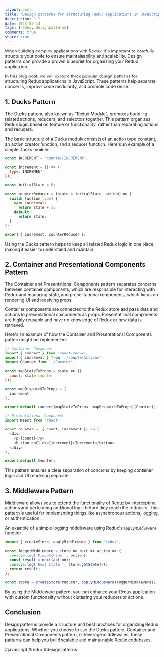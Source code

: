 ```yaml
---
layout: post
title: "Design patterns for structuring Redux applications in JavaScript"
description: " "
date: 2023-09-14
tags: [redux, designpatterns]
comments: true
share: true
---
```


When building complex applications with Redux, it's important to carefully structure your code to ensure maintainability and scalability. Design patterns can provide a proven blueprint for organizing your Redux application.

In this blog post, we will explore three popular design patterns for structuring Redux applications in JavaScript. These patterns help separate concerns, improve code modularity, and promote code reuse.

## 1. Ducks Pattern

The Ducks pattern, also known as "Redux Module", promotes bundling related actions, reducers, and selectors together. This pattern organizes Redux logic based on feature or functionality, rather than separating actions and reducers.

The basic structure of a Ducks module consists of an action type constant, an action creator function, and a reducer function. Here's an example of a simple Ducks module:

```javascript
const INCREMENT = 'counter/INCREMENT';

const increment = () => ({
  type: INCREMENT
});

const initialState = 0;

const counterReducer = (state = initialState, action) => {
  switch (action.type) {
    case INCREMENT:
      return state + 1;
    default:
      return state;
  }
};

export { increment, counterReducer };
```

Using the Ducks pattern helps to keep all related Redux logic in one place, making it easier to understand and maintain.

## 2. Container and Presentational Components Pattern

The Container and Presentational Components pattern separates concerns between container components, which are responsible for interacting with Redux and managing state, and presentational components, which focus on rendering UI and receiving props.

Container components are connected to the Redux store and pass data and actions to presentational components as props. Presentational components are highly reusable and have no knowledge of Redux or how data is retrieved.

Here's an example of how the Container and Presentational Components pattern might be implemented:

```javascript
// Container Component
import { connect } from 'react-redux';
import { increment } from './counterActions';
import Counter from './Counter';

const mapStateToProps = state => ({
  count: state.counter
});

const mapDispatchToProps = {
  increment
};

export default connect(mapStateToProps, mapDispatchToProps)(Counter);
```

```javascript
// Presentational Component
import React from 'react';

const Counter = ({ count, increment }) => (
  <div>
    <p>{count}</p>
    <button onClick={increment}>Increment</button>
  </div>
);

export default Counter;
```

This pattern ensures a clear separation of concerns by keeping container logic and UI rendering separate.

## 3. Middleware Pattern

Middleware allows you to extend the functionality of Redux by intercepting actions and performing additional logic before they reach the reducers. This pattern is useful for implementing things like asynchronous actions, logging, or authentication.

An example of a simple logging middleware using Redux's `applyMiddleware` function:

```javascript
import { createStore, applyMiddleware } from 'redux';

const loggerMiddleware = store => next => action => {
  console.log('Dispatching:', action);
  const result = next(action);
  console.log('Next state:', store.getState());
  return result;
};

const store = createStore(reducer, applyMiddleware(loggerMiddleware));
```

By using the Middleware pattern, you can enhance your Redux application with custom functionality without cluttering your reducers or actions.

## Conclusion

Design patterns provide a structure and best practices for organizing Redux applications. Whether you choose to use the Ducks pattern, Container and Presentational Components pattern, or leverage middlewares, these patterns can help you build scalable and maintainable Redux codebases.

#javascript #redux #designpatterns